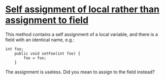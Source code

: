 # [Self assignment of local rather than assignment to field](https://spotbugs.readthedocs.io/en/latest/bugDescriptions.html#SA_LOCAL_SELF_ASSIGNMENT_INSTEAD_OF_FIELD)

 This method contains a self assignment of a local variable, and there
is a field with an identical name, e.g.:

    int foo;
        public void setFoo(int foo) {
            foo = foo;
        }

The assignment is useless. Did you mean to assign to the field instead?